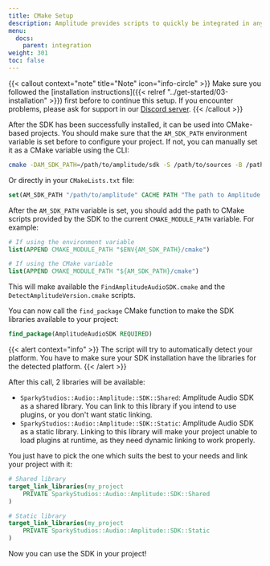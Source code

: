 ```yaml
---
title: CMake Setup
description: Amplitude provides scripts to quickly be integrated in any CMake-based projects.
menu:
  docs:
    parent: integration
weight: 301
toc: false
---
```


{{< callout context="note" title="Note" icon="info-circle" >}}
Make sure you followed the [installation instructions]({{< relref "../get-started/03-installation" >}}) first before to
continue this setup. If you encounter problems, please ask for support in
our [Discord server](https://discord.gg/QR2uBpzJ5f).
{{< /callout >}}

After the SDK has been successfully installed, it can be used into CMake-based projects. You should make sure that
the `AM_SDK_PATH` environment variable is set before to configure your project. If not, you can manually set it as a
CMake variable using the CLI:

```bash
cmake -DAM_SDK_PATH=/path/to/amplitude/sdk -S /path/to/sources -B /path/to/build
```

Or directly in your `CMakeLists.txt` file:

```cmake
set(AM_SDK_PATH "/path/to/amplitude" CACHE PATH "The path to Amplitude Audio SDK libraries.")
```

After the `AM_SDK_PATH` variable is set, you should add the path to CMake scripts provided by the SDK to the
current `CMAKE_MODULE_PATH` variable. For example:

```cmake
# If using the environment variable
list(APPEND CMAKE_MODULE_PATH "$ENV{AM_SDK_PATH}/cmake")

# If using the CMake variable
list(APPEND CMAKE_MODULE_PATH "${AM_SDK_PATH}/cmake")
```

This will make available the `FindAmplitudeAudioSDK.cmake` and the `DetectAmplitudeVersion.cmake` scripts.

You can now call the `find_package` CMake function to make the SDK libraries available to your project:

```cmake
find_package(AmplitudeAudioSDK REQUIRED)
```

{{< alert context="info" >}}
The script will try to automatically detect your platform. You have to make sure your SDK
installation have the libraries for the detected platform.
{{< /alert >}}

After this call, 2 libraries will be available:

- `SparkyStudios::Audio::Amplitude::SDK::Shared`: Amplitude Audio SDK as a shared library. You can link to this library
  if you intend to use plugins, or you don't want static linking.
- `SparkyStudios::Audio::Amplitude::SDK::Static`: Amplitude Audio SDK as a static library. Linking to this library will
  make your project unable to load plugins at runtime, as they need dynamic linking to work properly.

You just have to pick the one which suits the best to your needs and link your project with it:

```cmake
# Shared library
target_link_libraries(my_project
    PRIVATE SparkyStudios::Audio::Amplitude::SDK::Shared
)

# Static library
target_link_libraries(my_project
    PRIVATE SparkyStudios::Audio::Amplitude::SDK::Static
)
```

Now you can use the SDK in your project!
